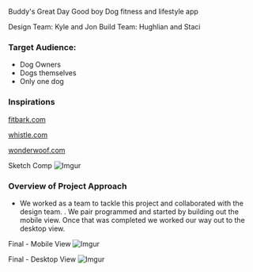 Buddy's Great Day
Good boy Dog fitness and lifestyle app

Design Team: Kyle and Jon
Build Team: Hughlian and Staci


### Target Audience:
- Dog Owners
- Dogs themselves
- Only one dog

### Inspirations
[fitbark.com](http://www.fitbark.com)

[whistle.com](http://www.whistle.com)

[wonderwoof.com](http://www.wonderwoof.com)

Sketch Comp
![Imgur](http://i.imgur.com/wMTLrgR.png)

### Overview of Project Approach
- We worked as a team to tackle this project and collaborated with the design team. . We pair programmed and started by building out the mobile view. Once that was completed we worked our way out to the desktop view.

Final - Mobile View
![Imgur](http://i.imgur.com/GGSk0jo.png)

Final - Desktop View
![Imgur](http://i.imgur.com/3caBA9c.png)
